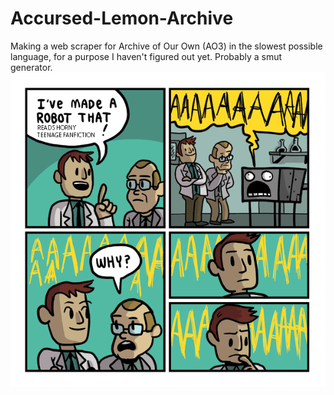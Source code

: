 # Accursed-Lemon-Archive
Making a web scraper for Archive of Our Own (AO3) in the slowest possible language, for a purpose I haven't figured out yet. Probably a smut generator.
<img src="/ho2zlmfkn2b01.png"  title="Modus Operandi">
